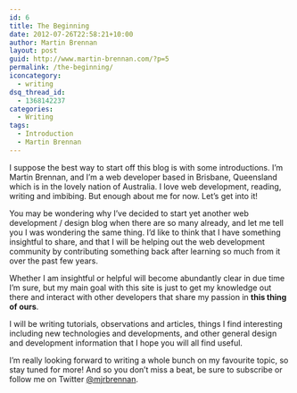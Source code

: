 ```yaml
---
id: 6
title: The Beginning
date: 2012-07-26T22:58:21+10:00
author: Martin Brennan
layout: post
guid: http://www.martin-brennan.com/?p=5
permalink: /the-beginning/
iconcategory:
  - writing
dsq_thread_id:
  - 1368142237
categories:
  - Writing
tags:
  - Introduction
  - Martin Brennan
---
```

I suppose the best way to start off this blog is with some introductions. I’m Martin Brennan, and I’m a web developer based in Brisbane, Queensland which is in the lovely nation of Australia. I love web development, reading, writing and imbibing. But enough about me for now. Let’s get into it!

<!--more-->

You may be wondering why I’ve decided to start yet another web development / design blog when there are so many already, and let me tell you I was wondering the same thing. I’d like to think that I have something insightful to share, and that I will be helping out the web development community by contributing something back after learning so much from it over the past few years.

Whether I am insightful or helpful will become abundantly clear in due time I’m sure, but my main goal with this site is just to get my knowledge out there and interact with other developers that share my passion in **this thing of ours**.

I will be writing tutorials, observations and articles, things I find interesting including new technologies and developments, and other general design and development information that I hope you will all find useful.

I’m really looking forward to writing a whole bunch on my favourite topic, so stay tuned for more! And so you don’t miss a beat, be sure to subscribe or follow me on Twitter [@mjrbrennan](http://www.twitter.com/mjrbrennan).
